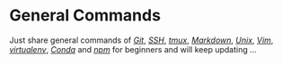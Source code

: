 # General Commands

Just share general commands of [*Git*](Git_Commands.md), [*SSH*](SSH_Commands.md), [*tmux*](tmux_Commands.md), [*Markdown*](Markdown_Commands.md), [*Unix*](Unix_Commands.md), [*Vim*](Vim_Commands.md), [*virtualenv*](Virtualenv_Commands.md), [*Conda*](Conda_Commands.md) and [*npm*](npm_Commands.md) for beginners and will keep updating ...
